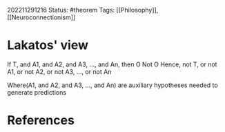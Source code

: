 202211291216
Status: #theorem
Tags: [[Philosophy]], [[Neuroconnectionism]]

# Lakatos' view
If T, and A1, and A2, and A3, ..., and An, then O
Not O
Hence, not T, or not A1, or not A2, or not A3, ..., or not An

Where(A1, and A2, and A3, ..., and An) are auxiliary hypotheses needed to generate predictions


# References